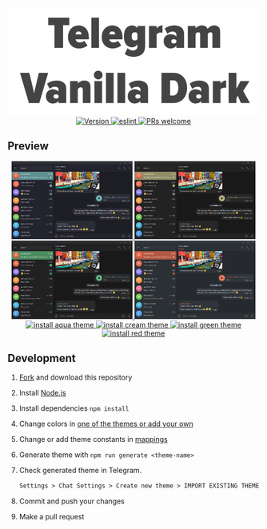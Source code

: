 <p align="center">
  <img alt="Telegram Vanilla Dark" src="./meta/logo.png" width="580"><br/>
  <a href="https://github.com/VChet/telegram-vanilla-dark-desktop/tags">
    <img src="https://img.shields.io/github/tag/VChet/telegram-vanilla-dark-desktop.svg?label=version" alt="Version">
  </a>
  <a href="https://github.com/VChet/telegram-vanilla-dark-desktop/actions/workflows/test.yml">
    <img src="https://github.com/VChet/telegram-vanilla-dark-desktop/actions/workflows/test.yml/badge.svg" alt="eslint">
  </a>
  <a href="https://makeapullrequest.com">
    <img src="https://img.shields.io/badge/PRs-welcome-brightgreen.svg" alt="PRs welcome">
  </a>
</p>

## Preview

<div align="center">
  <a href="./meta/aqua.png">
    <img src="./meta/aqua.png" alt="aqua theme" width="48%">
  </a>
  <a href="./meta/cream.png">
    <img src="./meta/cream.png" alt="cream theme" width="48%">
  </a>
  <a href="./meta/green.png">
    <img src="./meta/green.png" alt="green theme" width="48%">
  </a>
  <a href="./meta/red.png">
    <img src="./meta/red.png" alt="red theme" width="48%">
  </a>
  <a href="https://t.me/addtheme/vanilla_dark_aqua">
    <img src="https://img.shields.io/badge/install-aqua_theme-77BABC.svg" alt="install aqua theme">
  </a>
  <a width="23%" href="https://t.me/addtheme/vanilla_dark_cream">
    <img src="https://img.shields.io/badge/install-cream_theme-B9B384.svg" alt="install cream theme">
  </a>
  <a width="23%" href="https://t.me/addtheme/vanilla_dark_green">
    <img src="https://img.shields.io/badge/install-green_theme-63B97F.svg" alt="install green theme">
  </a>
  <a width="23%" href="https://t.me/addtheme/vanilla_dark_red">
    <img src="https://img.shields.io/badge/install-red_theme-FF7B5D.svg" alt="install red theme">
  </a>
</div>

## Development

1. [Fork](https://github.com/VChet/telegram-vanilla-dark-desktop/fork) and download this repository
1. Install [Node.js](https://nodejs.org/)
1. Install dependencies `npm install`
1. Change colors in [one of the themes or add your own](/src/themes.ts)
1. Change or add theme constants in [mappings](/src/mappings.ts)
1. Generate theme with `npm run generate <theme-name>`
1. Check generated theme in Telegram.

   ```txt
   Settings > Chat Settings > Create new theme > IMPORT EXISTING THEME > <palette-file>
   ```

1. Commit and push your changes
1. Make a pull request
